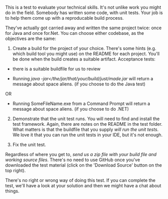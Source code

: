 This is a test to evaluate your technical skills.  It's not unlike work you might do in the field.  Somebody has written some code, with unit tests.  Your job is to help them come up with a reproducable build process.

They've actually got carried away and written the same project twice: once for Java and once for.Net.  You can choose either codebase, as the objectives are the same:

1) Create a build for the project of your choice.  There's some hints (e.g. which build tool you might use) on the README for each project.  You'll be done when the build creates a suitable artifact.  Acceptance tests:

  * there is a suitable buildfile for us to review

  * Running *java -jar</the/jar/that/your/build/just/made.jar* will return a message about space aliens. (if you choose to do the Java test)

OR

  * Running SomeFileName.exe from a Command Prompt will return a message about space aliens. (if you choose to do .NET)

2) Demonstrate that the unit test runs.  You will need to find and install the test framework. Again, there are notes on the README in the test folder.  What matters is that the buildfile that you supply *will run the unit tests*.  We love it that you can run the unit tests in your IDE, but it's not enough.

3) Fix the unit test.

Regardless of where you get to, *send us a zip file with your build file and working source files*.  There's no need to use GitHub once you've downloaded the test material (click on the 'Download Source' button on the top right).

There's no right or wrong way of doing this test.  If you can complete the test, we'll have a look at your solution and then we might have a chat about things.
